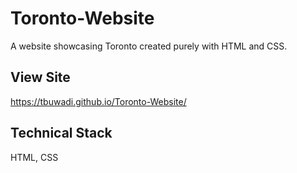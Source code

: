 # Toronto-Website
A website showcasing Toronto created purely with HTML and CSS.

View Site
- 
https://tbuwadi.github.io/Toronto-Website/

Technical Stack
-
HTML, CSS

